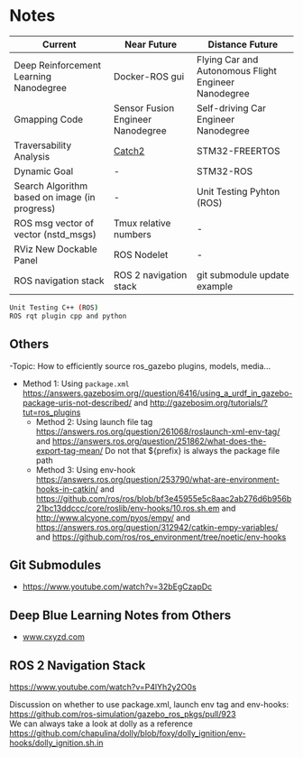 # Notes

Current | Near Future | Distance Future
--- | --- | ---
Deep Reinforcement Learning Nanodegree | Docker-ROS gui | Flying Car and Autonomous Flight Engineer Nanodegree
Gmapping Code | Sensor Fusion Engineer Nanodegree | Self-driving Car Engineer Nanodegree
Traversability Analysis | [Catch2](https://www.youtube.com/watch?v=3tIE6X5FjDE) | STM32-FREERTOS
Dynamic Goal | - | STM32-ROS
Search Algorithm based on image (in progress) | - | Unit Testing Pyhton (ROS)
ROS msg vector of vector (nstd_msgs) | Tmux relative numbers | -
RViz New Dockable Panel | ROS Nodelet | -
ROS navigation stack | ROS 2 navigation stack | git submodule update example


```bash
Unit Testing C++ (ROS)
ROS rqt plugin cpp and python
```

## Others

-Topic: How to efficiently source ros_gazebo plugins, models, media...
  - Method 1: Using `package.xml` https://answers.gazebosim.org//question/6416/using_a_urdf_in_gazebo-package-uris-not-described/ and http://gazebosim.org/tutorials/?tut=ros_plugins
    - Method 2: Using launch file <env> tag https://answers.ros.org/question/261068/roslaunch-xml-env-tag/ and https://answers.ros.org/question/251862/what-does-the-export-tag-mean/ Do not that ${prefix} is always the package file path
    - Method 3: Using env-hook https://answers.ros.org/question/253790/what-are-environment-hooks-in-catkin/ and https://github.com/ros/ros/blob/bf3e45955e5c8aac2ab276d6b956b21bc13ddccc/core/roslib/env-hooks/10.ros.sh.em and http://www.alcyone.com/pyos/empy/ and https://answers.ros.org/question/312942/catkin-empy-variables/ and https://github.com/ros/ros_environment/tree/noetic/env-hooks
  
## Git Submodules

- https://www.youtube.com/watch?v=32bEgCzapDc

## Deep Blue Learning Notes from Others

- www.cxyzd.com
  
## ROS 2 Navigation Stack

https://www.youtube.com/watch?v=P4lYh2y2O0s
  
Discussion on whether to use package.xml, launch env tag and env-hooks: https://github.com/ros-simulation/gazebo_ros_pkgs/pull/923  
We can always take a look at dolly as a reference https://github.com/chapulina/dolly/blob/foxy/dolly_ignition/env-hooks/dolly_ignition.sh.in

